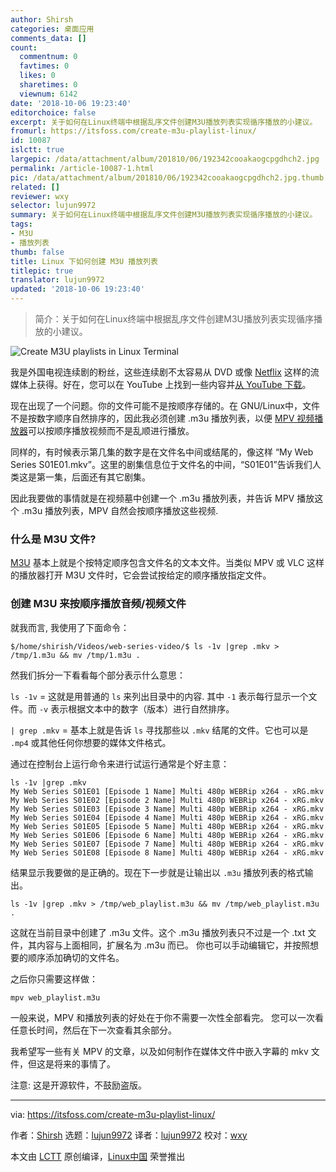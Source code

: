 ```yaml
---
author: Shirsh
categories: 桌面应用
comments_data: []
count:
  commentnum: 0
  favtimes: 0
  likes: 0
  sharetimes: 0
  viewnum: 6142
date: '2018-10-06 19:23:40'
editorchoice: false
excerpt: 关于如何在Linux终端中根据乱序文件创建M3U播放列表实现循序播放的小建议。
fromurl: https://itsfoss.com/create-m3u-playlist-linux/
id: 10087
islctt: true
largepic: /data/attachment/album/201810/06/192342cooakaogcpgdhch2.jpg
permalink: /article-10087-1.html
pic: /data/attachment/album/201810/06/192342cooakaogcpgdhch2.jpg.thumb.jpg
related: []
reviewer: wxy
selector: lujun9972
summary: 关于如何在Linux终端中根据乱序文件创建M3U播放列表实现循序播放的小建议。
tags:
- M3U
- 播放列表
thumb: false
title: Linux 下如何创建 M3U 播放列表
titlepic: true
translator: lujun9972
updated: '2018-10-06 19:23:40'
---
```



> 
> 简介：关于如何在Linux终端中根据乱序文件创建M3U播放列表实现循序播放的小建议。
> 
> 
> 


![Create M3U playlists in Linux Terminal](/data/attachment/album/201810/06/192342cooakaogcpgdhch2.jpg)


我是外国电视连续剧的粉丝，这些连续剧不太容易从 DVD 或像 [Netflix](https://itsfoss.com/netflix-open-source-ai/) 这样的流媒体上获得。好在，您可以在 YouTube 上找到一些内容并[从 YouTube 下载](https://itsfoss.com/download-youtube-linux/)。


现在出现了一个问题。你的文件可能不是按顺序存储的。在 GNU/Linux中，文件不是按数字顺序自然排序的，因此我必须创建 .m3u 播放列表，以便 [MPV 视频播放器](https://itsfoss.com/mpv-video-player/)可以按顺序播放视频而不是乱顺进行播放。


同样的，有时候表示第几集的数字是在文件名中间或结尾的，像这样 “My Web Series S01E01.mkv”。这里的剧集信息位于文件名的中间，“S01E01”告诉我们人类这是第一集，后面还有其它剧集。


因此我要做的事情就是在视频墓中创建一个 .m3u 播放列表，并告诉 MPV 播放这个 .m3u 播放列表，MPV 自然会按顺序播放这些视频.


### 什么是 M3U 文件?


[M3U](https://en.wikipedia.org/wiki/M3U) 基本上就是个按特定顺序包含文件名的文本文件。当类似 MPV 或 VLC 这样的播放器打开 M3U 文件时，它会尝试按给定的顺序播放指定文件。


### 创建 M3U 来按顺序播放音频/视频文件


就我而言, 我使用了下面命令：



```
$/home/shirish/Videos/web-series-video/$ ls -1v |grep .mkv > /tmp/1.m3u && mv /tmp/1.m3u .
```

然我们拆分一下看看每个部分表示什么意思：


`ls -1v` = 这就是用普通的 `ls` 来列出目录中的内容. 其中 `-1` 表示每行显示一个文件。而 `-v` 表示根据文本中的数字（版本）进行自然排序。


`| grep .mkv` = 基本上就是告诉 `ls` 寻找那些以 `.mkv` 结尾的文件。它也可以是 `.mp4` 或其他任何你想要的媒体文件格式。


通过在控制台上运行命令来进行试运行通常是个好主意：



```
ls -1v |grep .mkv
My Web Series S01E01 [Episode 1 Name] Multi 480p WEBRip x264 - xRG.mkv
My Web Series S01E02 [Episode 2 Name] Multi 480p WEBRip x264 - xRG.mkv
My Web Series S01E03 [Episode 3 Name] Multi 480p WEBRip x264 - xRG.mkv
My Web Series S01E04 [Episode 4 Name] Multi 480p WEBRip x264 - xRG.mkv
My Web Series S01E05 [Episode 5 Name] Multi 480p WEBRip x264 - xRG.mkv
My Web Series S01E06 [Episode 6 Name] Multi 480p WEBRip x264 - xRG.mkv
My Web Series S01E07 [Episode 7 Name] Multi 480p WEBRip x264 - xRG.mkv
My Web Series S01E08 [Episode 8 Name] Multi 480p WEBRip x264 - xRG.mkv
```

结果显示我要做的是正确的。现在下一步就是让输出以 `.m3u` 播放列表的格式输出。



```
ls -1v |grep .mkv > /tmp/web_playlist.m3u && mv /tmp/web_playlist.m3u .
```

这就在当前目录中创建了 .m3u 文件。这个 .m3u 播放列表只不过是一个 .txt 文件，其内容与上面相同，扩展名为 .m3u 而已。 你也可以手动编辑它，并按照想要的顺序添加确切的文件名。


之后你只需要这样做：



```
mpv web_playlist.m3u
```

一般来说，MPV 和播放列表的好处在于你不需要一次性全部看完。 您可以一次看任意长时间，然后在下一次查看其余部分。


我希望写一些有关 MPV 的文章，以及如何制作在媒体文件中嵌入字幕的 mkv 文件，但这是将来的事情了。


注意: 这是开源软件，不鼓励盗版。




---


via: <https://itsfoss.com/create-m3u-playlist-linux/>


作者：[Shirsh](https://itsfoss.com/author/shirish/) 选题：[lujun9972](https://github.com/lujun9972) 译者：[lujun9972](https://github.com/lujun9972) 校对：[wxy](https://github.com/wxy)


本文由 [LCTT](https://github.com/LCTT/TranslateProject) 原创编译，[Linux中国](https://linux.cn/) 荣誉推出